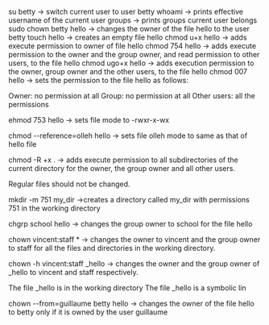 su betty -> switch current user to user betty
whoami -> prints effective username of the current user
groups -> prints groups current user belongs
sudo chown betty hello -> changes the owner of the file hello to the user betty
touch hello -> creates an empty file hello
chmod u+x hello -> adds execute permission to owner of file hello
chmod 754 hello -> adds execute permission to the owner and the group owner, and read permission to other users, to the file hello
chmod ugo+x hello -> adds execution permission to the owner, group owner and the other users, to the file hello
chmod 007 hello -> sets the permission to the file hello as follows:

Owner: no permission at all
Group: no permission at all
Other users: all the permissions

ehmod 753 hello -> sets file mode to -rwxr-x-wx

chmod --reference=olleh hello -> sets file olleh mode to same as that of hello file

chmod -R +x . ->  adds execute permission to all subdirectories of the current directory for the owner, the group owner and all other users.

Regular files should not be changed.

mkdir -m 751 my_dir ->creates a directory called my_dir with permissions 751 in the working directory

chgrp school hello -> changes the group owner to school for the file hello

chown vincent:staff * -> changes the owner to vincent and the group owner to staff for all the files and directories in the working directory.

chown -h vincent:staff _hello -> changes the owner and the group owner of _hello to vincent and staff respectively.

The file _hello is in the working directory
The file _hello is a symbolic lin

chown --from=guillaume betty hello -> changes the owner of the file hello to betty only if it is owned by the user guillaume
